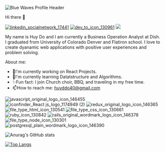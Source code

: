 ![Blue Waves Profile Header](https://user-images.githubusercontent.com/43397090/125845056-605c5be1-1c75-411f-b83a-06d49e2f72b3.png)

Hi there 👋

[![linkedin_socialnetwork_17441](https://user-images.githubusercontent.com/43397090/117231836-4318ab80-addd-11eb-91cb-ff5c9e86ecef.png)](https://www.linkedin.com/feed/?trk=onboarding-landing!)  [![dev_to_icon_130961](https://user-images.githubusercontent.com/43397090/117232942-6cd2d200-addf-11eb-94be-3226514ccd37.png)](https://dev.to/huyddo)
![](https://komarev.com/ghpvc/?username=HuydDo&color=blue)

My name is Huy Do and I am currently a Business Operation Analyst at Dish. I graduated from University of Colorado Denver and Flatiron school.  I love to create dyanamic web applications with positive user experiences and problem solving.

About me:


- 🔭I'm currently working on React Projects.
- 🌱I'm currently learning Datatstructure and Algorithms. 
- ✨Fun fact: I join Church choir, BBQ, and traveling in my free time.
- 📫How to reach me: huyddo40@gmail.com

![javascript_original_logo_icon_146455](https://user-images.githubusercontent.com/43397090/117228851-26797500-add7-11eb-9079-ddbba2ac27ab.png)
![iconfinder_React js_logo_1174949 (2)](https://user-images.githubusercontent.com/43397090/117226905-eb754280-add2-11eb-9c42-3b6705caf7fa.png)
![redux_original_logo_icon_146365](https://user-images.githubusercontent.com/43397090/117228659-b965df80-add6-11eb-8cd7-0a9c29c17bb8.png)
![file_type_html_icon_130541](https://user-images.githubusercontent.com/43397090/117228970-62143f00-add7-11eb-80c9-5e0667715cdf.png)
![file_type_css_icon_130661](https://user-images.githubusercontent.com/43397090/117229138-a69fda80-add7-11eb-8e61-268aea9b2d33.png)
![ruby_icon_130842](https://user-images.githubusercontent.com/43397090/117228557-858aba00-add6-11eb-9cf8-e85243810569.png)
![rails_original_wordmark_logo_icon_146378](https://user-images.githubusercontent.com/43397090/117232366-3779b480-adde-11eb-9a38-eb6a5e0fd782.png)
![file_type_node_icon_130301](https://user-images.githubusercontent.com/43397090/117229269-e8c91c00-add7-11eb-9e89-ec804d98de0f.png)
![postgresql_plain_wordmark_logo_icon_146390](https://user-images.githubusercontent.com/43397090/117232386-419bb300-adde-11eb-85c3-b96dd731a0bb.png)

![Anurag's GitHub stats](https://github-readme-stats.vercel.app/api?username=HuydDo&show_icons=true&theme=nord)

[![Top Langs](https://github-readme-stats.vercel.app/api/top-langs/?username=HuydDo&layout=compact)](https://github.com/HuydDo/github-readme-stats)
